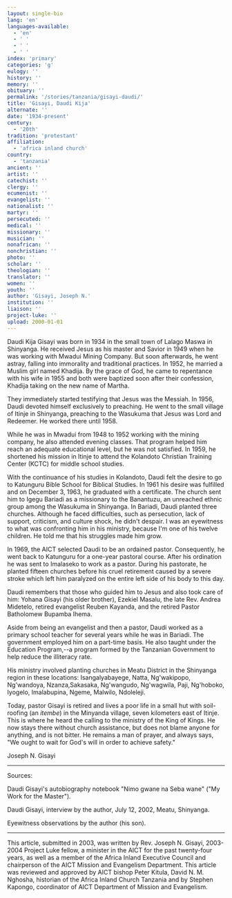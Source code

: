 ```yaml
---
layout: single-bio
lang: 'en'
languages-available:
  - 'en'
  - ' '
  - ' '
  - ' '
index: 'primary'
categories: 'g'
eulogy: ''
history: ''
memory: ''
obituary: ''
permalink: '/stories/tanzania/gisayi-daudi/'
title: 'Gisayi, Daudi Kija'
alternate: ''
date: '1934-present'
century:
  - '20th'
tradition: 'protestant'
affiliation:
  - 'africa inland church'
country:
  - 'tanzania'
ancient: ''
artist: ''
catechist: ''
clergy: ''
ecumenist: ''
evangelist: ''
nationalist: ''
martyr: ''
persecuted: ''
medical: ''
missionary: ''
musician: ''
nonafrican: ''
nonchristian: ''
photo: ''
scholar: ''
theologian: ''
translator: ''
women: ''
youth: ''
author: 'Gisayi, Joseph N.'
institution: ''
liaison: ''
project-luke: ''
upload: 2000-01-01
---
```



Daudi Kija Gisayi was born in 1934 in the small town of Lalago Maswa in Shinyanga. He received Jesus as his master and Savior in 1949 when he was working with Mwadui Mining Company. But soon afterwards, he went astray, falling into immorality and traditional practices.  In 1952, he married a Muslim girl named Khadija.  By the grace of God, he came to repentance with his wife in 1955 and both were baptized soon after their confession, Khadija taking on the new name of Martha.

They immediately started testifying that Jesus was the Messiah.  In 1956, Daudi devoted himself exclusively to preaching.  He went to the small village of Itinje in Shinyanga, preaching to the Wasukuma that Jesus was Lord and Redeemer.  He worked there until 1958.

While he was in Mwadui from 1948 to 1952 working with the mining company, he also attended evening classes. That program helped him reach an adequate educational level, but he was not satisfied.  In 1959, he shortened his mission in Itinje to attend the Kolandoto Christian Training Center (KCTC) for middle school studies.

With the continuance of his studies in Kolandoto, Daudi felt the desire to go to Katunguru Bible School for Biblical
Studies. In 1961 his desire was fulfilled and on December 3, 1963, he graduated with a certificate. The church sent him to Igegu Bariadi as a missionary to the Banantuzu, an unreached ethnic group among the Wasukuma in Shinyanga. In Bariadi, Daudi planted three churches.  Although he faced difficulties, such as persecution, lack of support, criticism, and culture shock, he didn't despair.  I was an eyewitness to what was confronting him in his ministry, because I'm one of his twelve children.  He told me that his struggles made him grow.

In 1969, the AICT selected Daudi to be an ordained pastor.  Consequently, he went back to Katunguru for a one-year pastoral course.  After his ordination he was sent to Imalaseko to work as a pastor. During his pastorate, he planted fifteen churches before his cruel retirement caused by a severe stroke which left him paralyzed on the entire left side of his body to this day.

Daudi remembers that those who guided him to Jesus and also took care of him: Yohana Gisayi (his older
brother), Ezekiel Masalu, the late Rev. Andrea Midetelo, retired evangelist Reuben Kayanda, and the retired Pastor Batholomew Bupamba Ihema.

Aside from being an evangelist and then a pastor, Daudi worked as a primary school teacher for several years while he was in Bariadi.  The government employed him on a part-time basis.  He also taught under the       Education Program,--a program formed by the Tanzanian Government to help reduce the illiteracy rate.

His ministry involved planting churches in Meatu District in the Shinyanga region in these locations:
Isangalyabayege, Natta, Ng'wakipopo, Ng'wandoya, Nzanza,Sakasaka, Ng'wangudo, Ng'wagwila, Paji, Ng'hoboko, Iyogelo, Imalabupina, Ngeme, Malwilo, Ndoleleji.

Today, pastor Gisayi is retired and lives a poor life in a small hut with soil-roofing (an *itembe*) in the Minyanda village, seven kilometers east of Itinje.  This is where he heard the calling to the ministry of the King of Kings.  He now stays there without church assistance, but does not blame anyone for anything, and is not bitter.  He remains a man of prayer, and always says, "We ought to wait for God's will in order to achieve safety."

Joseph N. Gisayi

---

Sources:

Daudi Gisayi's autobiography notebook "Nimo gwane na Seba wane" ("My Work for the Master").

Daudi Gisayi, interview by the author, July 12, 2002, Meatu, Shinyanga.

Eyewitness observations by the author (his son).

---

This article, submitted in 2003, was written by Rev. Joseph N. Gisayi, 2003-2004 Project Luke fellow, a minister in the AICT for the past twenty-four years, as well as a member of the Africa Inland Executive Council and chairperson of the AICT Mission and Evangelism Department. This article was reviewed and approved by AICT bishop Peter Kitula, David N. M. Nghosha, historian of the Africa Inland Church Tanzania and by Stephen Kapongo, coordinator of AICT Department of Mission and Evangelism.